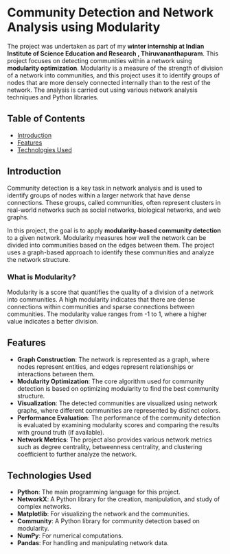 # Community Detection and Network Analysis using Modularity

The project was undertaken as part of my **winter internship at Indian Institute of Science Education and Research , Thiruvananthapuram**.
This project focuses on detecting communities within a network using **modularity optimization**. Modularity is a measure of the strength of division of a network into communities, and this project uses it to identify groups of nodes that are more densely connected internally than to the rest of the network. The analysis is carried out using various network analysis techniques and Python libraries.

## Table of Contents

- [Introduction](#introduction)
- [Features](#features)
- [Technologies Used](#technologies-used)



## Introduction

Community detection is a key task in network analysis and is used to identify groups of nodes within a larger network that have dense connections. These groups, called communities, often represent clusters in real-world networks such as social networks, biological networks, and web graphs.

In this project, the goal is to apply **modularity-based community detection** to a given network. Modularity measures how well the network can be divided into communities based on the edges between them. The project uses a graph-based approach to identify these communities and analyze the network structure.

### What is Modularity?

Modularity is a score that quantifies the quality of a division of a network into communities. A high modularity indicates that there are dense connections within communities and sparse connections between communities. The modularity value ranges from -1 to 1, where a higher value indicates a better division.

## Features

- **Graph Construction**: The network is represented as a graph, where nodes represent entities, and edges represent relationships or interactions between them.
- **Modularity Optimization**: The core algorithm used for community detection is based on optimizing modularity to find the best community structure.
- **Visualization**: The detected communities are visualized using network graphs, where different communities are represented by distinct colors.
- **Performance Evaluation**: The performance of the community detection is evaluated by examining modularity scores and comparing the results with ground truth (if available).
- **Network Metrics**: The project also provides various network metrics such as degree centrality, betweenness centrality, and clustering coefficient to further analyze the network.

## Technologies Used

- **Python**: The main programming language for this project.
- **NetworkX**: A Python library for the creation, manipulation, and study of complex networks.
- **Matplotlib**: For visualizing the network and the communities.
- **Community**: A Python library for community detection based on modularity.
- **NumPy**: For numerical computations.
- **Pandas**: For handling and manipulating network data.
